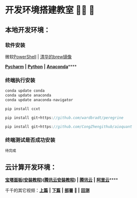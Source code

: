 # 开发环境搭建教室 👨‍🏫 🚩

## 本地开发环境：

### 软件安装

微软[PowerShell](https://docs.microsoft.com/zh-cn/powershell/)  |  [清华的brew镜像](https://mirrors.tuna.tsinghua.edu.cn/help/homebrew/)

[**Pycharm**](https://www.jetbrains.com/pycharm/download/#section=mac)  **|**  [**Python**](https://www.python.org/downloads/)  **|**  [**Anaconda**](https://www.anaconda.com/products/individual#Downloads)****

### **终端执行安装**

```c
conda update conda
conda update anaconda
conda update anaconda-navigator
```

```c
pip install ccxt
```

```c
pip install git+https://github.com/wardbradt/peregrine
```

```c
pip install git+https://github.com/CongZhengithub/aioquant
```

### 终端测试是否成功安装

```c
待完成
```

## 云计算开发环境：

[**宝塔面板**](https://www.bt.cn)**(**[**安装教程**](https://www.bt.cn/bbs/thread-19376-1-1.html)**)(**[**腾讯云安装教程**](https://cloud.tencent.com/document/product/213/45550)**)  |**  [**腾讯云**](https://cloud.tencent.com)  **|**  [**阿里云**](https://www.aliyun.com)****

千千的其它视频：[**上篇**](https://mp.weixin.qq.com/s/lVqcoBvtmyLaohz7DLtIoA)  **|**  [**下篇**](https://mp.weixin.qq.com/s/6qL4redQ3lFiNvZOowpBaA)  **|**  [**部署**](https://mp.weixin.qq.com/s/6bKVOqcYppqta3zRdMtvWA) **🚩 |**  [**回测**](https://mp.weixin.qq.com/s/Ju4XFDHTq7wk2wokArmKGw)
